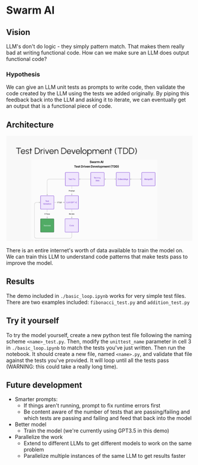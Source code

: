 # Swarm AI

## Vision
LLM's don't do logic - they simply pattern match. That makes them really bad at writing functional code. How can we make sure an LLM does output functional code? 

### Hypothesis
We can give an LLM unit tests as prompts to write code, then validate the code created by the LLM using the tests we added originally. By piping this feedback back into the LLM and asking it to iterate, we can eventually get an output that is a functional piece of code.

## Architecture

![](./imgs/architecture.png)

There is an entire internet's worth of data available to train the model on. We can train this LLM to understand code patterns that make tests pass to improve the model. 

## Results

The demo included in `./basic_loop.ipynb` works for very simple test files. There are two examples included: `fibonacci_test.py` and `addition_test.py`

## Try it yourself

To try the model yourself, create a new python test file following the naming scheme `<name>_test.py`. Then, modify the `unittest_name` parameter in cell 3 in `./basic_loop.ipynb` to match the tests you've just written. Then run the notebook. It should create a new file, named `<name>.py`, and validate that file against the tests you've provided. It will loop until all the tests pass (WARNING: this could take a really long time). 

## Future development

- Smarter prompts: 
  - If things aren't running, prompt to fix runtime errors first
  - Be content aware of the number of tests that are passing/failing and which tests are passing and failing and feed that back into the model
- Better model
  - Train the model (we're currently using GPT3.5 in this demo)
- Parallelize the work
  - Extend to different LLMs to get different models to work on the same problem
  - Parallelize multiple instances of the same LLM to get results faster